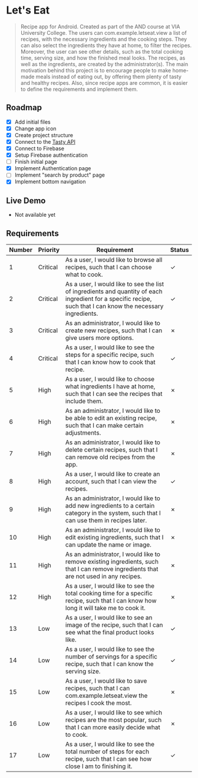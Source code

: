 # Let's Eat

> Recipe app for Android. Created as part of the AND course at VIA University College.
The users can com.example.letseat.view a list of recipes, with the necessary ingredients and the cooking steps. They can also select the ingredients they have at home, to filter the recipes. Moreover, the user can see other details, such as the total cooking time, serving size, and how the finished meal looks. The recipes, as well as the ingredients, are created by the administrator(s). The main motivation behind this project is to encourage people to make home-made meals instead of eating out, by offering them plenty of tasty and healthy recipes. Also, since recipe apps are common, it is easier to define the requirements and implement them.

## Roadmap
- [x] Add initial files
- [x] Change app icon
- [x] Create project structure
- [x] Connect to the [Tasty API](https://rapidapi.com/apidojo/api/tasty/)
- [x] Connect to Firebase
- [x] Setup Firebase authentication
- [ ] Finish initial page
- [x] Implement Authentication page
- [ ] Implement "search by product" page
- [x] Implement bottom navigation
 
## Live Demo
- Not available yet

## Requirements
| Number | Priority | Requirement                                                                                                                                                   | Status          |
|--------|----------|---------------------------------------------------------------------------------------------------------------------------------------------------------------|-----------------|
| 1      | Critical | As a user, I would like to browse all recipes, such that I can choose what to cook.                                                                           | &check; |
| 2      | Critical | As a user, I would like to see the list of ingredients and quantity of each ingredient for a specific recipe, such that I can know the necessary ingredients. | &check; |
| 3      | Critical | As an administrator, I would like to create new recipes, such that I can give users more options.                                                             | &cross; |
| 4      | Critical | As a user, I would like to see the steps for a specific recipe, such that I can know how to cook that recipe.                                                 | &check; |
| 5      | High     | As a user, I would like to choose what ingredients I have at home, such that I can see the recipes that include them.                                         | &cross; |
| 6      | High     | As an administrator, I would like to be able to edit an existing recipe, such that I can make certain adjustments.                                            | &cross; |
| 7      | High     | As an administrator, I would like to delete certain recipes, such that I can remove old recipes from the app.                                                 | &cross; |
| 8      | High     | As a user, I would like to create an account, such that I can view the recipes.                                                                               | &check; |
| 9      | High     | As an administrator, I would like to add new ingredients to a certain category in the system, such that I can use them in recipes later.                      | &cross; |
| 10     | High     | As an administrator, I would like to edit existing ingredients, such that I can update the name or image.                                                     | &cross; |
| 11     | High     | As an administrator, I would like to remove existing ingredients, such that I can remove ingredients that are not used in any recipes.                        | &cross; |
| 12     | High     | As a user, I would like to see the total cooking time for a specific recipe, such that I can know how long it will take me to cook it.                        | &cross; |
| 13     | Low      | As a user, I would like to see an image of the recipe, such that I can see what the final product looks like.                                                 | &check; |
| 14     | Low      | As a user, I would like to see the number of servings for a specific recipe, such that I can know the serving size.                                           | &check; |
| 15     | Low      | As a user, I would like to save recipes, such that I can com.example.letseat.view the recipes I cook the most.                                                                    | &cross; |
| 16     | Low      | As a user, I would like to see which recipes are the most popular, such that I can more easily decide what to cook.                                           | &cross; |
| 17     | Low      | As a user, I would like to see the total number of steps for each recipe, such that I can see how close I am to finishing it.                                 | &check; |
